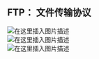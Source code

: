 ## FTP： 文件传输协议

![在这里插入图片描述](https://img-blog.csdnimg.cn/6deecb9ec1ca49229cbb2f13f03b303c.png)  
![在这里插入图片描述](https://img-blog.csdnimg.cn/43b2184aa640491d84c9e8fb696068a8.png)  
![在这里插入图片描述](https://img-blog.csdnimg.cn/c0e55098ecbc454eb308a8b2067348a5.png)